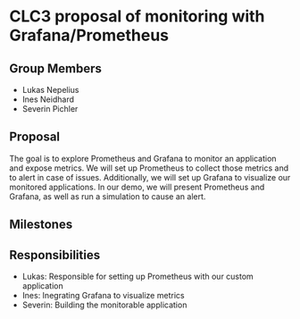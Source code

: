 # CLC3 proposal of monitoring with Grafana/Prometheus
## Group Members
* Lukas Nepelius
* Ines Neidhard
* Severin Pichler
## Proposal
The goal is to explore Prometheus and Grafana to monitor an application and expose metrics. We will set up Prometheus to collect those metrics and to alert in case of issues. Additionally, we will set up Grafana to visualize our monitored applications. In our demo, we will present Prometheus and Grafana, as well as run a simulation to cause an alert.
## Milestones
## Responsibilities
* Lukas: Responsible for setting up Prometheus with our custom application
* Ines: Inegrating Grafana to visualize metrics
* Severin: Building the monitorable application
